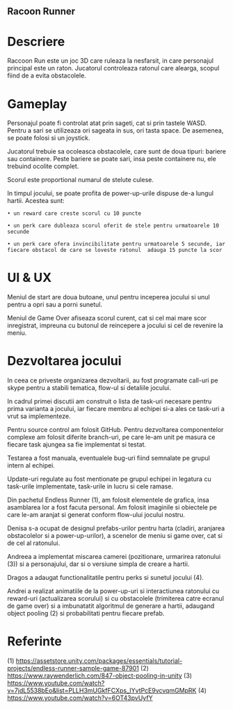 ## Racoon Runner

# Descriere

Raccoon Run este un joc 3D care ruleaza la nesfarsit, in care personajul principal este un raton. Jucatorul controleaza ratonul care alearga, scopul fiind de a evita obstacolele.

# Gameplay
Personajul poate fi controlat atat prin sageti, cat si prin tastele WASD. Pentru a sari se utilizeaza ori sageata in sus, ori tasta space. De asemenea, se poate folosi si un joystick.

Jucatorul trebuie sa ocoleasca obstacolele, care sunt de doua tipuri: bariere sau containere. Peste bariere se poate sari, insa peste containere nu, ele trebuind ocolite complet.

Scorul este proportional numarul de stelute culese.

In timpul jocului, se poate profita de power-up-urile dispuse de-a lungul hartii. Acestea sunt:

    • un reward care creste scorul cu 10 puncte

    • un perk care dubleaza scorul oferit de stele pentru urmatoarele 10 secunde

    • un perk care ofera invincibilitate pentru urmatoarele 5 secunde, iar fiecare obstacol de care se loveste ratonul  adauga 15 puncte la scor
	
# UI & UX
Meniul de start are doua butoane, unul pentru inceperea jocului si unul pentru a opri sau a porni sunetul.

Meniul de Game Over afiseaza scorul curent, cat si cel mai mare scor inregistrat, impreuna cu butonul de reincepere a jocului si cel de revenire la meniu.

# Dezvoltarea jocului
In ceea ce priveste organizarea dezvoltarii, au fost programate call-uri pe skype pentru a stabili tematica, flow-ul si detaliile jocului.

In cadrul primei discutii am construit o lista de task-uri necesare pentru prima varianta a jocului, iar fiecare membru al echipei si-a ales ce task-uri a vrut sa implementeze.

Pentru source control am folosit GitHub. Pentru dezvoltarea componentelor complexe am folosit diferite branch-uri, pe care le-am unit pe masura ce fiecare task ajungea sa fie implementat si testat.

Testarea a fost manuala, eventualele bug-uri fiind semnalate pe grupul intern al echipei.

Update-uri regulate au fost mentionate pe grupul echipei in legatura cu task-urile implementate, task-urile in lucru si cele ramase.

Din pachetul Endless Runner (1), am folosit elementele de grafica, insa asamblarea lor a fost facuta personal. Am folosit imaginile si obiectele pe care le-am aranjat si generat conform flow-ului jocului nostru.

Denisa s-a ocupat de designul prefabs-urilor pentru harta (cladiri, aranjarea obstacolelor si a power-up-urilor), a scenelor de meniu si game over, cat si de cel al ratonului.

Andreea a implementat miscarea camerei (pozitionare, urmarirea ratonului (3)) si a personajului, dar si o versiune simpla de creare a hartii.

Dragos a adaugat functionalitatile pentru perks si sunetul jocului (4).

Andrei a realizat animatiile de la power-up-uri si interactiunea ratonului cu reward-uri (actualizarea scorului) si cu obstacolele (trimiterea catre ecranul de game over) si a imbunatatit algoritmul de generare a hartii, adaugand object pooling (2) si probabilitati pentru fiecare prefab.

# Referinte
(1) https://assetstore.unity.com/packages/essentials/tutorial-projects/endless-runner-sample-game-87901 
(2) https://www.raywenderlich.com/847-object-pooling-in-unity
(3) https://www.youtube.com/watch?v=7jdL5538bEo&list=PLLH3mUGkfFCXps_IYvtPcE9vcvqmGMpRK 
(4) https://www.youtube.com/watch?v=6OT43pvUyfY